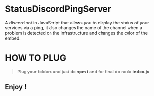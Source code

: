 # StatusDiscordPingServer
A discord bot in JavaScript that allows you to display the status of your services via a ping, it also changes the name of the channel when a problem is detected on the infrastructure and changes the color of the embed.


# HOW TO PLUG 

> Plug your folders and just do
> **npm i**
> and for final do node **index.js**

## Enjoy ! 
